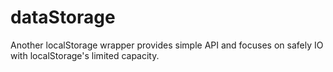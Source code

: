 dataStorage
===========

Another localStorage wrapper provides simple API and focuses on safely IO with localStorage's limited capacity.
